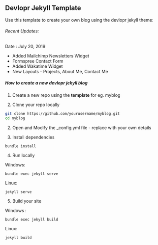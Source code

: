 ## Devlopr Jekyll Template

Use this template to create your own blog using the devlopr jekyll theme:

###### Recent Updates:

Date : July 20, 2019 

- Added Mailchimp Newsletters Widget
- Formspree Contact Form
- Added Wakatime Widget
- New Layouts - Projects, About Me, Contact Me

##### How to create a new devlopr jekyll blog

1. Create a new repo using the **template** for eg. myblog

2. Clone your repo locally 

```bash
git clone https://github.com/yourusername/myblog.git
cd myblog
```

2. Open and Modify the _config.yml file - replace with your own details 

3. Install dependencies 

`bundle install`

4. Run locally 

Windows:

`bundle exec jekyll serve`

Linux: 

`jekyll serve`

5. Build your site 

Windows :

`bundle exec jekyll build`

Linux:

`jekyll build`

